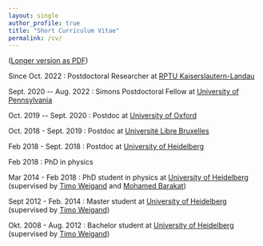 ```yaml
---
layout: single
author_profile: true
title: "Short Curriculum Vitae"
permalink: /cv/
---
```


([Longer version as PDF](/CV_MartinBies.pdf))

Since Oct. 2022
:   Postdoctoral Researcher at [RPTU Kaiserslautern-Landau](https://math.rptu.de/en/wgs/agag/)

Sept. 2020 -- Aug. 2022
:   Simons Postdoctoral Fellow at [University of Pennsylvania](https://www.math.upenn.edu/people/martin-bies)

Oct. 2019 -- Sept. 2020
:   Postdoc at [University of Oxford](https://www.maths.ox.ac.uk/)

Oct. 2018 - Sept. 2019
:   Postdoc at [Université Libre Bruxelles](http://www.ulb.ac.be/sciences/ptm/pmif/)

Feb 2018 - Sept. 2018
:   Postdoc at [University of Heidelberg](https://www.thphys.uni-heidelberg.de/index.php?lang=e&n1=bsm_group)

Feb 2018
:   PhD in physics

Mar 2014 - Feb 2018
:   PhD student in physics at [University of Heidelberg](https://www.thphys.uni-heidelberg.de/index.php?lang=e&n1=bsm_group) (supervised by [Timo Weigand](https://www.qu.uni-hamburg.de/cluster/team/weigand.html) and [Mohamed Barakat](https://mohamed-barakat.github.io/))
    
Sept 2012 - Feb. 2014
:   Master student at [University of Heidelberg](https://www.thphys.uni-heidelberg.de/index.php?lang=e&n1=bsm_group)   (supervised by [Timo Weigand](https://www.qu.uni-hamburg.de/cluster/team/weigand.html))

Okt. 2008 - Aug. 2012
:   Bachelor student at [University of Heidelberg](https://www.thphys.uni-heidelberg.de/index.php?lang=e&n1=bsm_group) (supervised by [Timo Weigand](https://www.qu.uni-hamburg.de/cluster/team/weigand.html))

